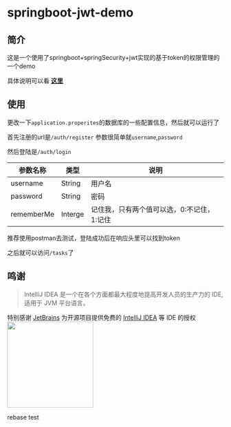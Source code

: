 # springboot-jwt-demo

## 简介
这是一个使用了springboot+springSecurity+jwt实现的基于token的权限管理的一个demo

具体说明可以看 **[这里](https://github.com/echisan/springboot-jwt-demo/blob/master/blog_content.md)**

## 使用
更改一下`application.properites`的数据库的一些配置信息，然后就可以运行了

首先注册的url是`/auth/register`
参数很简单就`username`,`password`

然后登陆是`/auth/login`

参数名称 | 类型 | 说明
------- | ---- | ----
username | String | 用户名
password | String | 密码
rememberMe | Interge | 记住我，只有两个值可以选，0:不记住，1:记住

推荐使用postman去测试，登陆成功后在响应头里可以找到token

之后就可以访问`/tasks`了

## 鸣谢

> IntelliJ IDEA 是一个在各个方面都最大程度地提高开发人员的生产力的 IDE, 适用于 JVM 平台语言。

特别感谢 [JetBrains](https://www.jetbrains.com/?from=springboot-jwt-demo) 为开源项目提供免费的 [IntelliJ IDEA](https://www.jetbrains.com/idea/?from=springboot-jwt-demo) 等 IDE 的授权  
[<img src=".github/jetbrains-variant-3.png" width="200"/>](https://www.jetbrains.com/?from=springboot-jwt-demo)

rebase test